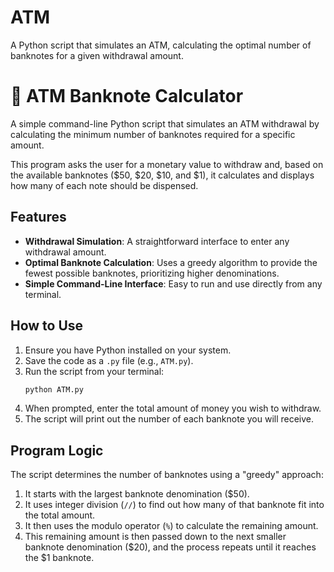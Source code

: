 # ATM
A Python script that simulates an ATM, calculating the optimal number of banknotes for a given withdrawal amount.

# 🏧 ATM Banknote Calculator

A simple command-line Python script that simulates an ATM withdrawal by calculating the minimum number of banknotes required for a specific amount.

This program asks the user for a monetary value to withdraw and, based on the available banknotes ($50, $20, $10, and $1), it calculates and displays how many of each note should be dispensed.

## Features

* **Withdrawal Simulation**: A straightforward interface to enter any withdrawal amount.
* **Optimal Banknote Calculation**: Uses a greedy algorithm to provide the fewest possible banknotes, prioritizing higher denominations.
* **Simple Command-Line Interface**: Easy to run and use directly from any terminal.

## How to Use

1.  Ensure you have Python installed on your system.
2.  Save the code as a `.py` file (e.g., `ATM.py`).
3.  Run the script from your terminal:
    ```sh
    python ATM.py
    ```
4.  When prompted, enter the total amount of money you wish to withdraw.
5.  The script will print out the number of each banknote you will receive.

## Program Logic

The script determines the number of banknotes using a "greedy" approach:

1.  It starts with the largest banknote denomination ($50).
2.  It uses integer division (`//`) to find out how many of that banknote fit into the total amount.
3.  It then uses the modulo operator (`%`) to calculate the remaining amount.
4.  This remaining amount is then passed down to the next smaller banknote denomination ($20), and the process repeats until it reaches the $1 banknote.
